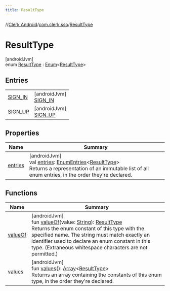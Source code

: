 ```yaml
---
title: ResultType
---
```

//[Clerk Android](../../../index.html)/[com.clerk.sso](../index.html)/[ResultType](index.html)



# ResultType



[androidJvm]\
enum [ResultType](index.html) : [Enum](https://kotlinlang.org/api/latest/jvm/stdlib/kotlin-stdlib/kotlin/-enum/index.html)&lt;[ResultType](index.html)&gt;



## Entries


| | |
|---|---|
| [SIGN_IN](-s-i-g-n_-i-n/index.html) | [androidJvm]<br>[SIGN_IN](-s-i-g-n_-i-n/index.html) |
| [SIGN_UP](-s-i-g-n_-u-p/index.html) | [androidJvm]<br>[SIGN_UP](-s-i-g-n_-u-p/index.html) |


## Properties


| Name | Summary |
|---|---|
| [entries](entries.html) | [androidJvm]<br>val [entries](entries.html): [EnumEntries](https://kotlinlang.org/api/latest/jvm/stdlib/kotlin-stdlib/kotlin.enums/-enum-entries/index.html)&lt;[ResultType](index.html)&gt;<br>Returns a representation of an immutable list of all enum entries, in the order they're declared. |


## Functions


| Name | Summary |
|---|---|
| [valueOf](value-of.html) | [androidJvm]<br>fun [valueOf](value-of.html)(value: [String](https://kotlinlang.org/api/latest/jvm/stdlib/kotlin-stdlib/kotlin/-string/index.html)): [ResultType](index.html)<br>Returns the enum constant of this type with the specified name. The string must match exactly an identifier used to declare an enum constant in this type. (Extraneous whitespace characters are not permitted.) |
| [values](values.html) | [androidJvm]<br>fun [values](values.html)(): [Array](https://kotlinlang.org/api/latest/jvm/stdlib/kotlin-stdlib/kotlin/-array/index.html)&lt;[ResultType](index.html)&gt;<br>Returns an array containing the constants of this enum type, in the order they're declared. |

